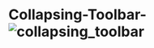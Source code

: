# Collapsing-Toolbar-![collapsing_toolbar](https://user-images.githubusercontent.com/45494158/51052884-39624d00-1602-11e9-84e2-b3a9d7f1e09f.PNG)
